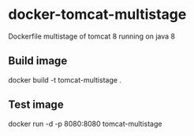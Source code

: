 # docker-tomcat-multistage

Dockerfile multistage of tomcat 8 running on java 8

## Build image
docker build -t tomcat-multistage .

## Test image
docker run -d -p 8080:8080 tomcat-multistage